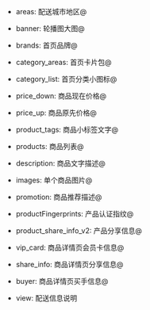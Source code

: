 - areas: 配送城市地区@
- banner: 轮播图大图@
- brands: 首页品牌@
- category_areas: 首页卡片包@
- category_list: 首页分类小图标@
- price_down: 商品现在价格@
- price_up: 商品原先价格@
- product_tags: 商品小标签文字@
- products: 商品列表@

- description: 商品文字描述@
- images: 单个商品图片@
- promotion: 商品推荐描述@
- productFingerprints: 产品认证指纹@
- product_share_info_v2: 产品分享信息@
- vip_card: 商品详情页会员卡信息@
- share_info: 商品详情页分享信息@
- buyer: 商品详情页买手信息@
- view: 配送信息说明
